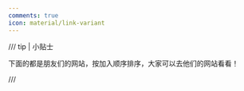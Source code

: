 ```yaml
---
comments: true
icon: material/link-variant
---
```


/// tip | 小贴士

下面的都是朋友们的网站，按加入顺序排序，大家可以去他们的网站看看！

///
